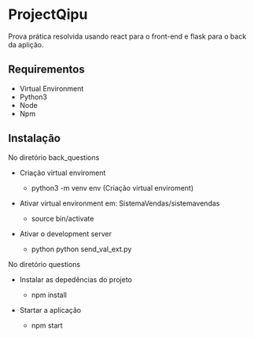 # ProjectQipu
  Prova prática resolvida usando react para o front-end e flask para o back da aplição.
  
## Requirementos 
* Virtual Environment
* Python3
* Node
* Npm

## Instalação
No diretório back_questions
* Criação virtual enviroment
  * python3 -m venv env (Criação virtual enviroment)

* Ativar virtual environment em: SistemaVendas/sistemavendas
  * source bin/activate

* Ativar o development server
  * python python send_val_ext.py 
  

No diretório questions
  * Instalar as depedências do projeto
    * npm install
    
  * Startar a aplicação
    * npm start
